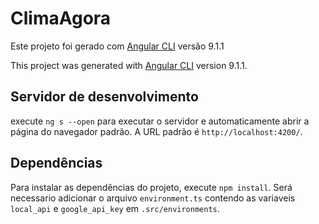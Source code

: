 # ClimaAgora

Este projeto foi gerado com [Angular CLI](https://github.com/angular/angular-cli) versão 9.1.1

This project was generated with [Angular CLI](https://github.com/angular/angular-cli) version 9.1.1.

## Servidor de desenvolvimento

execute `ng s --open` para executar o servidor e automaticamente abrir a página do navegador padrão. A URL padrão é `http://localhost:4200/`.

## Dependências

Para instalar as dependências do projeto, execute `npm install`.
Será necessario adicionar o arquivo `environment.ts` contendo as variaveis `local_api` e `google_api_key` em `.src/environments`.
